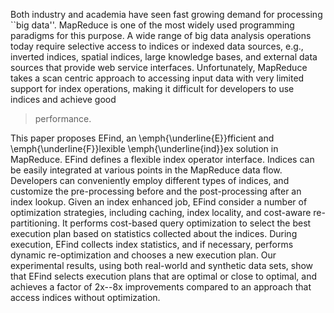 Both industry and academia have seen fast growing demand for
processing ``big data''.  MapReduce is one of the most widely used programming paradigms for this purpose.  A wide range of big data  analysis operations today require selective access to indices or  indexed data sources, e.g., inverted indices, spatial indices, large knowledge bases, and external data sources that provide web service interfaces.  Unfortunately, MapReduce takes a scan centric approach to accessing input data with very limited support for index operations, making it difficult for developers to use indices and achieve good
> performance.

This paper proposes EFind, an \emph{\underline{E}}fficient and
\emph{\underline{F}}lexible \emph{\underline{ind}}ex solution in
MapReduce.  EFind defines a flexible index operator interface. Indices can be easily integrated at various points in the MapReduce data flow. Developers can conveniently employ different types of indices, and customize the pre-processing before and the post-processing after an index lookup.  Given an index enhanced job, EFind consider a number of optimization strategies, including caching, index locality, and cost-aware re-partitioning.  It performs cost-based query optimization
to select the best execution plan based on statistics collected about the indices.  During execution, EFind collects index statistics, and if necessary, performs dynamic re-optimization and chooses a new execution plan.  Our experimental results, using both real-world and synthetic data sets, show that EFind selects execution plans that are optimal or close to optimal, and achieves a factor of 2x--8x improvements compared to an approach that access indices without optimization.